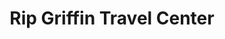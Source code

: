 ---
title: "Rip Griffin Travel Center"
url: /idalou/rip-griffin-travel-center/
shop: convenience
---